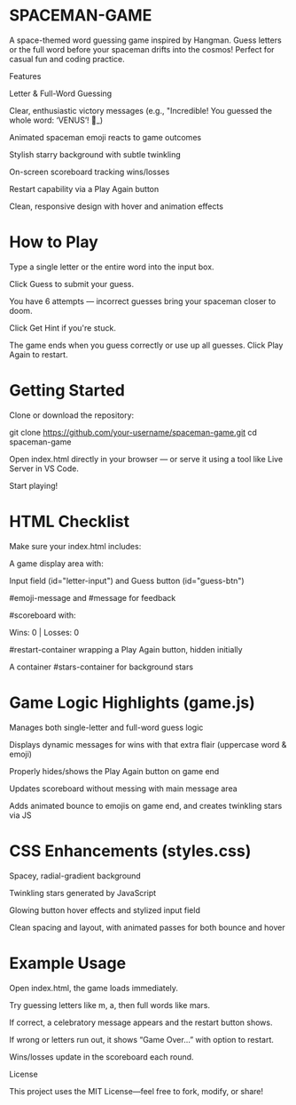 # SPACEMAN-GAME

A space-themed word guessing game inspired by Hangman. Guess letters or the full word before your spaceman drifts into the cosmos! Perfect for casual fun and coding practice.

Features

Letter & Full-Word Guessing

Clear, enthusiastic victory messages (e.g., "Incredible! You guessed the whole word: ‘VENUS’! 🚀_)

Animated spaceman emoji reacts to game outcomes

Stylish starry background with subtle twinkling

On-screen scoreboard tracking wins/losses

Restart capability via a Play Again button

Clean, responsive design with hover and animation effects


# How to Play

Type a single letter or the entire word into the input box.

Click Guess to submit your guess.

You have 6 attempts — incorrect guesses bring your spaceman closer to doom.

Click Get Hint if you're stuck.

The game ends when you guess correctly or use up all guesses. Click Play Again to restart.


# Getting Started

Clone or download the repository:

git clone https://github.com/your-username/spaceman-game.git
cd spaceman-game


Open index.html directly in your browser — or serve it using a tool like Live Server in VS Code.

Start playing!


# HTML Checklist

Make sure your index.html includes:

A game display area with:

<div id="word-display">

Input field (id="letter-input") and Guess button (id="guess-btn")

#emoji-message and #message for feedback

#scoreboard with:

Wins: <span id="wins">0</span> | Losses: <span id="losses">0</span>


#restart-container wrapping a Play Again button, hidden initially

A container #stars-container for background stars


# Game Logic Highlights (game.js)

Manages both single-letter and full-word guess logic

Displays dynamic messages for wins with that extra flair (uppercase word & emoji)

Properly hides/shows the Play Again button on game end

Updates scoreboard without messing with main message area

Adds animated bounce to emojis on game end, and creates twinkling stars via JS


# CSS Enhancements (styles.css)

Spacey, radial-gradient background

Twinkling stars generated by JavaScript

Glowing button hover effects and stylized input field

Clean spacing and layout, with animated passes for both bounce and hover


# Example Usage

Open index.html, the game loads immediately.

Try guessing letters like m, a, then full words like mars.

If correct, a celebratory message appears and the restart button shows.

If wrong or letters run out, it shows “Game Over…” with option to restart.

Wins/losses update in the scoreboard each round.

License

This project uses the MIT License—feel free to fork, modify, or share!